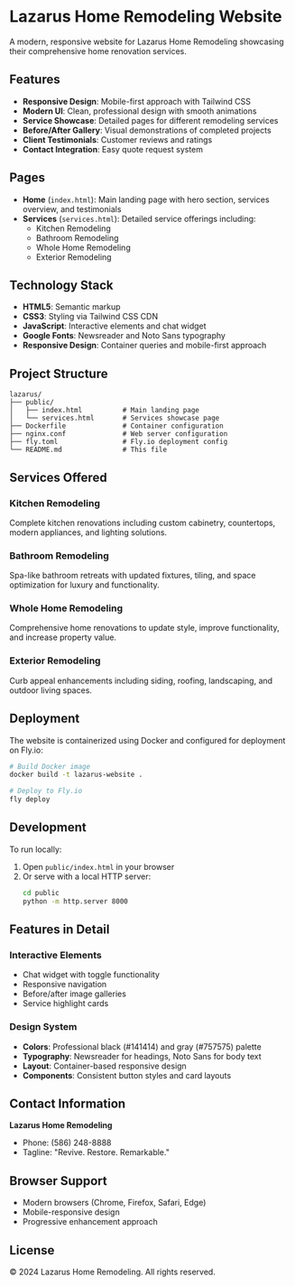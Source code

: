 # Lazarus Home Remodeling Website

A modern, responsive website for Lazarus Home Remodeling showcasing their comprehensive home renovation services.

## Features

- **Responsive Design**: Mobile-first approach with Tailwind CSS
- **Modern UI**: Clean, professional design with smooth animations
- **Service Showcase**: Detailed pages for different remodeling services
- **Before/After Gallery**: Visual demonstrations of completed projects
- **Client Testimonials**: Customer reviews and ratings
- **Contact Integration**: Easy quote request system

## Pages

- **Home** (`index.html`): Main landing page with hero section, services overview, and testimonials
- **Services** (`services.html`): Detailed service offerings including:
  - Kitchen Remodeling
  - Bathroom Remodeling
  - Whole Home Remodeling
  - Exterior Remodeling

## Technology Stack

- **HTML5**: Semantic markup
- **CSS3**: Styling via Tailwind CSS CDN
- **JavaScript**: Interactive elements and chat widget
- **Google Fonts**: Newsreader and Noto Sans typography
- **Responsive Design**: Container queries and mobile-first approach

## Project Structure

```
lazarus/
├── public/
│   ├── index.html          # Main landing page
│   └── services.html       # Services showcase page
├── Dockerfile              # Container configuration
├── nginx.conf              # Web server configuration
├── fly.toml                # Fly.io deployment config
└── README.md               # This file
```

## Services Offered

### Kitchen Remodeling
Complete kitchen renovations including custom cabinetry, countertops, modern appliances, and lighting solutions.

### Bathroom Remodeling
Spa-like bathroom retreats with updated fixtures, tiling, and space optimization for luxury and functionality.

### Whole Home Remodeling
Comprehensive home renovations to update style, improve functionality, and increase property value.

### Exterior Remodeling
Curb appeal enhancements including siding, roofing, landscaping, and outdoor living spaces.

## Deployment

The website is containerized using Docker and configured for deployment on Fly.io:

```bash
# Build Docker image
docker build -t lazarus-website .

# Deploy to Fly.io
fly deploy
```

## Development

To run locally:

1. Open `public/index.html` in your browser
2. Or serve with a local HTTP server:
   ```bash
   cd public
   python -m http.server 8000
   ```

## Features in Detail

### Interactive Elements
- Chat widget with toggle functionality
- Responsive navigation
- Before/after image galleries
- Service highlight cards

### Design System
- **Colors**: Professional black (#141414) and gray (#757575) palette
- **Typography**: Newsreader for headings, Noto Sans for body text
- **Layout**: Container-based responsive design
- **Components**: Consistent button styles and card layouts

## Contact Information

**Lazarus Home Remodeling**
- Phone: (586) 248-8888
- Tagline: "Revive. Restore. Remarkable."

## Browser Support

- Modern browsers (Chrome, Firefox, Safari, Edge)
- Mobile-responsive design
- Progressive enhancement approach

## License

© 2024 Lazarus Home Remodeling. All rights reserved.